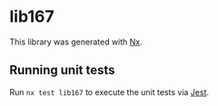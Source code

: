 # lib167

This library was generated with [Nx](https://nx.dev).


## Running unit tests

Run `nx test lib167` to execute the unit tests via [Jest](https://jestjs.io).


